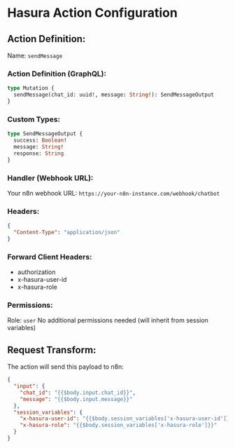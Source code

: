 # Hasura Action Configuration

## Action Definition:

Name: `sendMessage`

### Action Definition (GraphQL):
```graphql
type Mutation {
  sendMessage(chat_id: uuid!, message: String!): SendMessageOutput
}
```

### Custom Types:
```graphql
type SendMessageOutput {
  success: Boolean!
  message: String!
  response: String
}
```

### Handler (Webhook URL):
Your n8n webhook URL: `https://your-n8n-instance.com/webhook/chatbot`

### Headers:
```json
{
  "Content-Type": "application/json"
}
```

### Forward Client Headers:
- authorization
- x-hasura-user-id
- x-hasura-role

### Permissions:
Role: `user`
No additional permissions needed (will inherit from session variables)

## Request Transform:
The action will send this payload to n8n:
```json
{
  "input": {
    "chat_id": "{{$body.input.chat_id}}",
    "message": "{{$body.input.message}}"
  },
  "session_variables": {
    "x-hasura-user-id": "{{$body.session_variables['x-hasura-user-id']}}",
    "x-hasura-role": "{{$body.session_variables['x-hasura-role']}}"
  }
}
```
